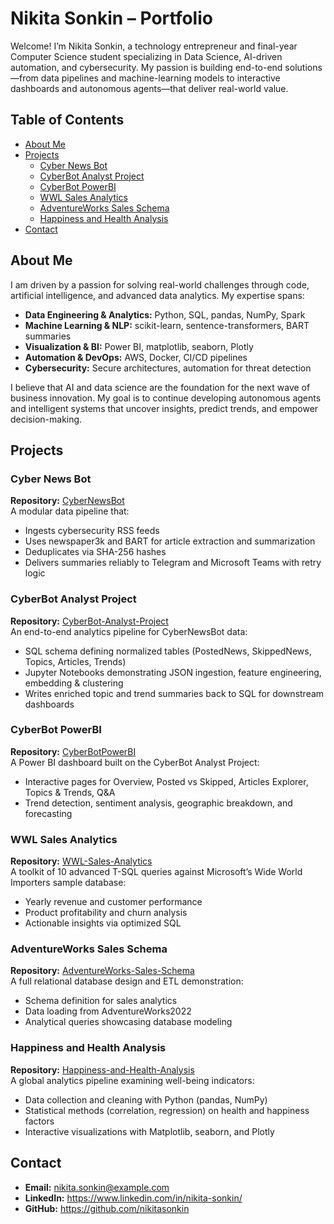 # Nikita Sonkin – Portfolio

Welcome! I’m Nikita Sonkin, a technology entrepreneur and final-year Computer Science student specializing in Data Science, AI-driven automation, and cybersecurity. My passion is building end-to-end solutions—from data pipelines and machine-learning models to interactive dashboards and autonomous agents—that deliver real-world value.

## Table of Contents
- [About Me](#about-me)  
- [Projects](#projects)  
  - [Cyber News Bot](#cyber-news-bot)  
  - [CyberBot Analyst Project](#cyberbot-analyst-project)  
  - [CyberBot PowerBI](#cyberbot-powerbi)  
  - [WWL Sales Analytics](#wwl-sales-analytics)  
  - [AdventureWorks Sales Schema](#adventureworks-sales-schema)  
  - [Happiness and Health Analysis](#happiness-and-health-analysis)  
- [Contact](#contact)  

## About Me
I am driven by a passion for solving real-world challenges through code, artificial intelligence, and advanced data analytics. My expertise spans:

- **Data Engineering & Analytics:** Python, SQL, pandas, NumPy, Spark  
- **Machine Learning & NLP:** scikit-learn, sentence-transformers, BART summaries  
- **Visualization & BI:** Power BI, matplotlib, seaborn, Plotly  
- **Automation & DevOps:** AWS, Docker, CI/CD pipelines  
- **Cybersecurity:** Secure architectures, automation for threat detection  

I believe that AI and data science are the foundation for the next wave of business innovation. My goal is to continue developing autonomous agents and intelligent systems that uncover insights, predict trends, and empower decision-making.

## Projects

### Cyber News Bot
**Repository:** [CyberNewsBot](https://github.com/nikitasonkin/CyberNewsBot)  
A modular data pipeline that:
- Ingests cybersecurity RSS feeds  
- Uses newspaper3k and BART for article extraction and summarization  
- Deduplicates via SHA-256 hashes  
- Delivers summaries reliably to Telegram and Microsoft Teams with retry logic  

### CyberBot Analyst Project
**Repository:** [CyberBot-Analyst-Project](https://github.com/nikitasonkin/CyberBot-Analyst-Project)  
An end-to-end analytics pipeline for CyberNewsBot data:
- SQL schema defining normalized tables (PostedNews, SkippedNews, Topics, Articles, Trends)  
- Jupyter Notebooks demonstrating JSON ingestion, feature engineering, embedding & clustering  
- Writes enriched topic and trend summaries back to SQL for downstream dashboards  

### CyberBot PowerBI
**Repository:** [CyberBotPowerBI](https://github.com/nikitasonkin/CyberBotPowerBI/tree/main)  
A Power BI dashboard built on the CyberBot Analyst Project:
- Interactive pages for Overview, Posted vs Skipped, Articles Explorer, Topics & Trends, Q&A  
- Trend detection, sentiment analysis, geographic breakdown, and forecasting  

### WWL Sales Analytics
**Repository:** [WWL-Sales-Analytics](https://github.com/nikitasonkin/WWL-Sales-Analytics)  
A toolkit of 10 advanced T-SQL queries against Microsoft’s Wide World Importers sample database:
- Yearly revenue and customer performance  
- Product profitability and churn analysis  
- Actionable insights via optimized SQL  

### AdventureWorks Sales Schema
**Repository:** [AdventureWorks-Sales-Schema](https://github.com/nikitasonkin/AdventureWorks-Sales-Schema-)  
A full relational database design and ETL demonstration:
- Schema definition for sales analytics  
- Data loading from AdventureWorks2022  
- Analytical queries showcasing database modeling  

### Happiness and Health Analysis
**Repository:** [Happiness-and-Health-Analysis](https://github.com/nikitasonkin/-Happiness-and-Health-Analysis)  
A global analytics pipeline examining well-being indicators:
- Data collection and cleaning with Python (pandas, NumPy)  
- Statistical methods (correlation, regression) on health and happiness factors  
- Interactive visualizations with Matplotlib, seaborn, and Plotly  

## Contact
- **Email:** nikita.sonkin@example.com  
- **LinkedIn:** https://www.linkedin.com/in/nikita-sonkin/  
- **GitHub:** https://github.com/nikitasonkin  
